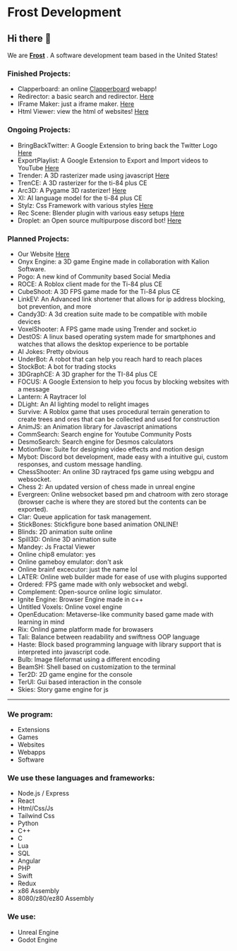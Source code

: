 # Frost Development
## Hi there 👋
We are [**Frost**](https://frostco.repl.co) . A software development team based in the United States!
### Finished Projects:
* Clapperboard: an online [Clapperboard](https://clapperboard.frostco.repl.co/) webapp!
* Redirector: a basic search and redirector. [Here](https://re.frostco.repl.co/)
* IFrame Maker: just a iframe maker. [Here](https://iframe.frostco.repl.co/)
* Html Viewer: view the html of websites! [Here](https://viewhtml.frostco.repl.co/)
### Ongoing Projects: 
* BringBackTwitter: A Google Extension to bring back the Twitter Logo [Here](https://github.com/frostdevelop/bringbacktwitter)
* ExportPlaylist: A Google Extension to Export and Import videos to YouTube [Here](https://github.com/frostdevelop/exportplaylist)
* Trender: A 3D rasterizer made using javascript [Here](https://trender.frostco.repl.co/)
* TrenCE: A 3D rasterizer for the ti-84 plus CE
* Arc3D: A Pygame 3D rasterizer! [Here](https://replit.com/@frostco/Arc3D)
* XI: AI language model for the ti-84 plus CE
* Stylz: Css Framework with various styles [Here](https://stylz.frostco.repl.co/)
* Rec Scene: Blender plugin with various easy setups [Here](https://github.com/frostdevelop/Recscene)
* Droplet: an Open source multipurpose discord bot! [Here](https://replit.com/@frostco/DropletBot)
### Planned Projects:
* Our Website [Here](https://github.com/frostdevelop/website)
* Onyx Engine: a 3D game Engine made in collaboration with Kalion Software.
* Pogo: A new kind of Community based Social Media
* ROCE: A Roblox client made for the Ti-84 plus CE
* CubeShoot: A 3D FPS game made for the Ti-84 plus CE
* LinkEV: An Advanced link shortener that allows for ip address blocking, bot prevention, and more
* Candy3D: A 3d creation suite made to be compatible with mobile devices
* VoxelShooter: A FPS game made using Trender and socket.io
* DestOS: A linux based operating system made for smartphones and watches that allows the desktop experience to be portable
* AI Jokes: Pretty obvious
* UnderBot: A robot that can help you reach hard to reach places
* StockBot: A bot for trading stocks
* 3DGraphCE: A 3D grapher for the TI-84 plus CE
* FOCUS: A Google Extension to help you focus by blocking websites with a message
* Lantern: A Raytracer lol
* DLight: An AI lighting model to relight images
* Survive: A Roblox game that uses procedural terrain generation to create trees and ores that can be collected and used for construction
* AnimJS: an Animation library for Javascript animations
* CommSearch: Search engine for Youtube Community Posts
* DesmoSearch: Search engine for Desmos calculators
* Motionflow: Suite for designing video effects and motion design
* Mybot: Discord bot development, made easy with a intuitive gui, custom responses, and custom message handling.
* ChessShooter: An online 3D raytraced fps game using webgpu and websocket.
* Chess 2: An updated version of chess made in unreal engine
* Evergreen: Online websocket based pm and chatroom with zero storage (browser cache is where they are stored but the contents can be exported).
* Clar: Queue application for task management.
* StickBones: Stickfigure bone based animation ONLINE!
* Blinds: 2D animation suite online
* Spill3D: Online 3D animation suite
* Mandey: Js Fractal Viewer
* Online chip8 emulator: yes
* Online gameboy emulator: don't ask
* Online brainf excecutor: just the name lol
* LATER: Online web builder made for ease of use with plugins supported
* Ordered: FPS game made with only websocket and webgl.
* Complement: Open-source online logic simulator.
* Ignite Engine: Browser Engine made in c++
* Untitled Voxels: Online voxel engine
* OpenEducation: Metaverse-like community based game made with learning in mind
* Rix: Onlind game platform made for browasers
* Tali: Balance between readability and swiftness OOP language
* Haste: Block based programming language with library support that is interpreted into javascript code.
* Bulb: Image fileformat using a different encoding
* BeamSH: Shell based on customization to the terminal
* Ter2D: 2D game engine for the console
* TerUI: Gui based interaction in the console
* Skies: Story game engine for js
---
### We program:
* Extensions
* Games
* Websites
* Webapps
* Software
### We use these languages and frameworks:
* Node.js / Express
* React
* Html/Css/Js
* Tailwind Css
* Python
* C++
* C
* Lua
* SQL
* Angular
* PHP
* Swift
* Redux
* x86 Assembly
* 8080/z80/ez80 Assembly
### We use:
* Unreal Engine
* Godot Engine
